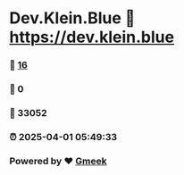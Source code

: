 # Dev.Klein.Blue :link: https://dev.klein.blue 
### :page_facing_up: [16](https://dev.klein.blue/tag.html) 
### :speech_balloon: 0 
### :hibiscus: 33052 
### :alarm_clock: 2025-04-01 05:49:33 
### Powered by :heart: [Gmeek](https://github.com/Meekdai/Gmeek)
